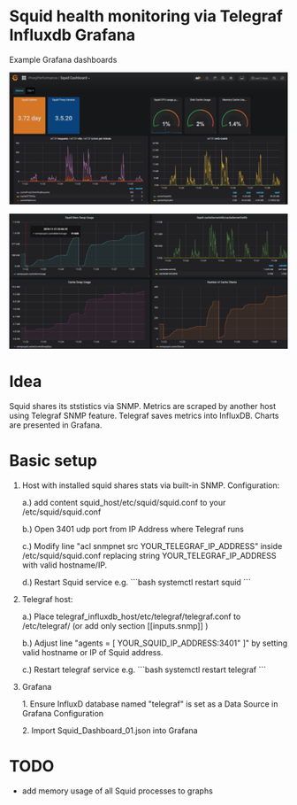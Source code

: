 # Squid health monitoring via Telegraf Influxdb Grafana

Example Grafana dashboards

![](_images/squid_grafana_example_01.png)

![](_images/squid_grafana_example_02.png)


# Idea
Squid shares its ststistics via SNMP.
Metrics are scraped by another host using Telegraf SNMP feature. Telegraf saves metrics into InfluxDB.
Charts are presented in Grafana.



# Basic setup
1. Host with installed squid shares stats via built-in SNMP. Configuration:
    <p>a.) add content squid_host/etc/squid/squid.conf to your /etc/squid/squid.conf
    <p>b.) Open 3401 udp port from IP Address where Telegraf runs
    <p>c.) Modify line "acl snmpnet src YOUR_TELEGRAF_IP_ADDRESS" inside /etc/squid/squid.conf replacing string YOUR_TELEGRAF_IP_ADDRESS with valid hostname/IP.
    <p>d.) Restart Squid service e.g.
    ```bash
    systemctl restart squid
    ```

2. Telegraf host:
    <p>a.) Place telegraf_influxdb_host/etc/telegraf/telegraf.conf to /etc/telegraf/ (or add only section  [[inputs.snmp]] )
    <p>b.) Adjust line "agents = [ YOUR_SQUID_IP_ADDRESS:3401" ]" by setting valid hostname or IP of Squid address.
    <p>c.) Restart telegraf service e.g.
    ```bash
    systemctl restart telegraf
    ```

3. Grafana
    <p>1. Ensure InfluxD database named "telegraf" is set as a Data Source in Grafana Configuration
    <p>2. Import Squid_Dashboard_01.json into Grafana



# TODO
- add memory usage of all Squid processes to graphs

